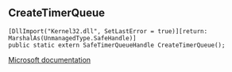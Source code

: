 ## CreateTimerQueue

```
[DllImport("Kernel32.dll", SetLastError = true)][return: MarshalAs(UnmanagedType.SafeHandle)]
public static extern SafeTimerQueueHandle CreateTimerQueue();
```

[Microsoft documentation](https://docs.microsoft.com/en-us/windows/win32/api/threadpoolapiset/nf-threadpoolapiset-createtimerqueue)
